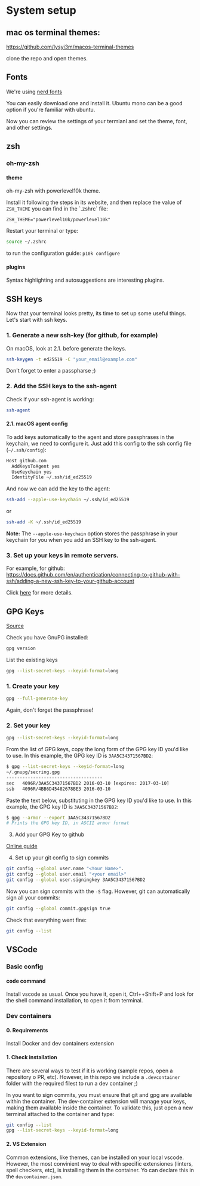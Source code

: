 # System setup

## mac os terminal themes:

https://github.com/lysyi3m/macos-terminal-themes

clone the repo and open themes.

## Fonts

We're using [nerd fonts](https://www.nerdfonts.com/font-downloads)

You can easily download one and install it. Ubuntu mono can be a good option if you're familiar with ubuntu.


Now you can review the settings of your termianl and set the theme, font, and other settings.

## zsh

### oh-my-zsh

#### theme

oh-my-zsh with powerlevel10k theme.

Install it following the steps in its website, and then replace the value of `ZSH_THEME` you can find ìn the `.zshrc´ file:

```
ZSH_THEME="powerlevel10k/powerlevel10k"
```

Restart your terminal or type:

```zsh
source ~/.zshrc
```

to run the configuration guide: `p10k configure`


#### plugins

Syntax highlighting and autosuggestions are interesting plugins.

## SSH keys

Now that your terminal looks pretty, its time to set up some useful things. Let's start with ssh keys.

### 1. Generate a new ssh-key (for github, for example)

On macOS, look at 2.1. before generate the keys.

```bash
ssh-keygen -t ed25519 -C "your_email@example.com"
```

Don't forget to enter a passpharse ;)

### 2. Add the SSH keys to the ssh-agent

Check if your ssh-agent is working:

```bash
ssh-agent
```

#### 2.1. macOS agent config

To add keys automatically to the agent and store passphrases in the keychain, we need to configure it. Just add this config to the ssh config file (`~/.ssh/config`):

```bash
Host github.com
  AddKeysToAgent yes
  UseKeychain yes
  IdentityFile ~/.ssh/id_ed25519
```

And now we can add the key to the agent:

```zsh
ssh-add --apple-use-keychain ~/.ssh/id_ed25519
````

or 

```zsh
ssh-add -K ~/.ssh/id_ed25519
```

**Note:** The `--apple-use-keychain` option stores the passphrase in your keychain for you when you add an SSH key to the ssh-agent.

### 3. Set up your keys in remote servers.

For example, for github: https://docs.github.com/en/authentication/connecting-to-github-with-ssh/adding-a-new-ssh-key-to-your-github-account

Click [here](https://docs.github.com/en/authentication/connecting-to-github-with-ssh) for more details.


## GPG Keys

[Source](https://docs.github.com/en/authentication/managing-commit-signature-verification/checking-for-existing-gpg-keys)

Check you have GnuPG installed:

```bash
gpg version
```

List the existing keys

```bash
gpg --list-secret-keys --keyid-format=long
```

### 1. Create your key

```bash
gpg --full-generate-key
```

Again, don't forget the passphrase!

### 2. Set your key

```bash
gpg --list-secret-keys --keyid-format=long
```

From the list of GPG keys, copy the long form of the GPG key ID you'd like to use. In this example, the GPG key ID is `3AA5C34371567BD2`:

```bash
$ gpg --list-secret-keys --keyid-format=long
~/.gnupg/secring.gpg
------------------------------------
sec   4096R/3AA5C34371567BD2 2016-03-10 [expires: 2017-03-10]
ssb   4096R/4BB6D45482678BE3 2016-03-10
```

Paste the text below, substituting in the GPG key ID you'd like to use. In this example, the GPG key ID is `3AA5C34371567BD2`:

```bash
$ gpg --armor --export 3AA5C34371567BD2
# Prints the GPG key ID, in ASCII armor format
```

3. Add your GPG Key to github

 [Online guide](https://docs.github.com/en/authentication/managing-commit-signature-verification/adding-a-gpg-key-to-your-github-account)


4. Set up your git config to sign commits


```bash
git config --global user.name "<Your Name>".
git config --global user.email "<your email>"
git config --global user.signingkey 3AA5C34371567BD2
```

Now you can sign commits with the `-S` flag. However, git can automatically sign all your commits:

```bash
git config --global commit.gpgsign true
```

Check that everything went fine:

```bash
git config --list
```

## VSCode

### Basic config

#### code command

Install vscode as usual. Once you have it, open it, Ctrl++Shift+P and look for the shell command installation, to open it from terminal.

### Dev containers

#### 0. Requirements

Install Docker and dev containers extension

#### 1. Check installation

There are several ways to test if it is working (sample repos, open a repository o PR, etc). However, in this repo we include a `.devcontainer` folder with the required filest to run a dev container ;)

In you want to sign commits, you must ensure that git and gpg are available within the container. The dev-container extension will manage your keys, making them available inside the container. To validate this, just open a new terminal attached to the container and type:

```bash
git config --list
gpg --list-secret-keys --keyid-format=long
```

#### 2. VS Extension

Common extensions, like themes, can be installed on your local vscode. However, the most convinient way to deal with specific extensiones (linters, spell checkers, etc), is installing them in the container. Yo can declare this in the `devcontainer.json`.

